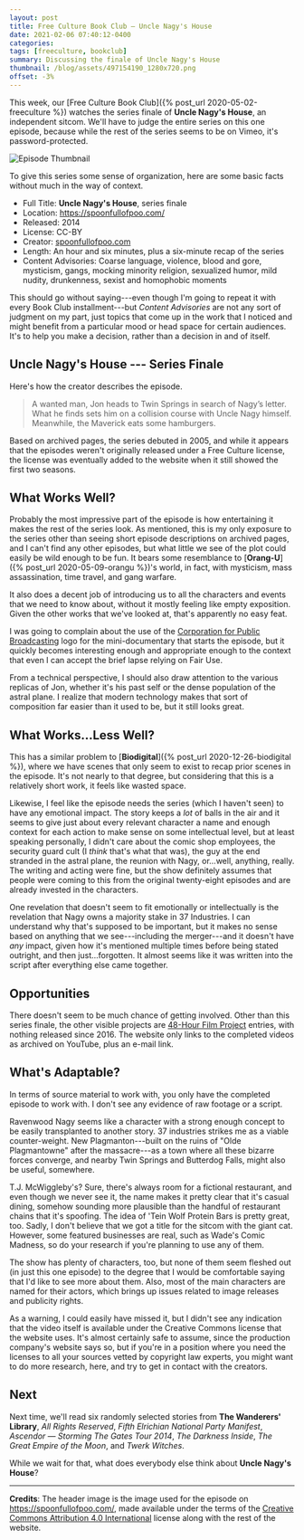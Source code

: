 ```yaml
---
layout: post
title: Free Culture Book Club — Uncle Nagy's House
date: 2021-02-06 07:40:12-0400
categories:
tags: [freeculture, bookclub]
summary: Discussing the finale of Uncle Nagy's House
thumbnail: /blog/assets/497154190_1280x720.png
offset: -3%
---
```


This week, our [Free Culture Book Club]({% post_url 2020-05-02-freeculture %}) watches the series finale of **Uncle Nagy's House**, an independent sitcom.  We'll have to judge the entire series on this one episode, because while the rest of the series seems to be on Vimeo, it's password-protected.

![Episode Thumbnail](/blog/assets/497154190_1280x720.png "Episode Thumbnail")

To give this series some sense of organization, here are some basic facts without much in the way of context.

 * Full Title:  **Uncle Nagy's House**, series finale
 * Location:  <https://spoonfullofpoo.com/>
 * Released:  2014
 * License:  CC-BY
 * Creator:  [spoonfullofpoo.com](https://spoonfullofpoo.com/)
 * Length:  An hour and six minutes, plus a six-minute recap of the series
 * Content Advisories:  Coarse language, violence, blood and gore, mysticism, gangs, mocking minority religion, sexualized humor, mild nudity, drunkenness, sexist and homophobic moments

This should go without saying---even though I'm going to repeat it with every Book Club installment---but *Content Advisories* are not any sort of judgment on my part, just topics that come up in the work that I noticed and might benefit from a particular mood or head space for certain audiences.  It's to help you make a decision, rather than a decision in and of itself.

## Uncle Nagy's House --- Series Finale

Here's how the creator describes the episode.

 > A wanted man, Jon heads to Twin Springs in search of Nagy’s letter. What he finds sets him on a collision course with Uncle Nagy himself. Meanwhile, the Maverick eats some hamburgers.

Based on archived pages, the series debuted in 2005, and while it appears that the episodes weren't originally released under a Free Culture license, the license was eventually added to the website when it still showed the first two seasons.

## What Works Well?

Probably the most impressive part of the episode is how entertaining it makes the rest of the series look.  As mentioned, this is my only exposure to the series other than seeing short episode descriptions on archived pages, and I can't find any other episodes, but what little we see of the plot could easily be wild enough to be fun.  It bears some resemblance to [**Orang-U**]({% post_url 2020-05-09-orangu %})'s world, in fact, with mysticism, mass assassination, time travel, and gang warfare.

It also does a decent job of introducing us to all the characters and events that we need to know about, without it mostly feeling like empty exposition.  Given the other works that we've looked at, that's apparently no easy feat.

I was going to complain about the use of the [Corporation for Public Broadcasting](https://en.wikipedia.org/wiki/Corporation_for_Public_Broadcasting) logo for the mini-documentary that starts the episode, but it quickly becomes interesting enough and appropriate enough to the context that even I can accept the brief lapse relying on Fair Use.

From a technical perspective, I should also draw attention to the various replicas of Jon, whether it's his past self or the dense population of the astral plane.  I realize that modern technology makes that sort of composition far easier than it used to be, but it still looks great.

## What Works...Less Well?

This has a similar problem to [**Biodigital**]({% post_url 2020-12-26-biodigital %}), where we have scenes that only seem to exist to recap prior scenes in the episode.  It's not nearly to that degree, but considering that this is a relatively short work, it feels like wasted space.

Likewise, I feel like the episode needs the series (which I haven't seen) to have any emotional impact.  The story keeps a *lot* of balls in the air and it seems to give just about every relevant character a name and enough context for each action to make sense on some intellectual level, but at least speaking personally, I didn't care about the comic shop employees, the security guard cult (I *think* that's what that was), the guy at the end stranded in the astral plane, the reunion with Nagy, or...well, anything, really.  The writing and acting were fine, but the show definitely assumes that people were coming to this from the original twenty-eight episodes and are already invested in the characters.

One revelation that doesn't seem to fit emotionally or intellectually is the revelation that Nagy owns a majority stake in 37 Industries.  I can understand why that's supposed to be important, but it makes no sense based on anything that we see---including the merger---and it doesn't have *any* impact, given how it's mentioned multiple times before being stated outright, and then just...forgotten.  It almost seems like it was written into the script after everything else came together.

## Opportunities

There doesn't seem to be much chance of getting involved.  Other than this series finale, the other visible projects are [48-Hour Film Project](https://www.48hourfilm.com/home) entries, with nothing released since 2016.  The website only links to the completed videos as archived on YouTube, plus an e-mail link.

## What's Adaptable?

In terms of source material to work with, you only have the completed episode to work with.  I don't see any evidence of raw footage or a script.

Ravenwood Nagy seems like a character with a strong enough concept to be easily transplanted to another story.  37 industries strikes me as a viable counter-weight.  New Plagmanton---built on the ruins of "Olde Plagmantowne" after the massacre---as a town where all these bizarre forces converge, and nearby Twin Springs and Butterdog Falls, might also be useful, somewhere.

T.J. McWiggleby's?  Sure, there's always room for a fictional restaurant, and even though we never see it, the name makes it pretty clear that it's casual dining, somehow sounding more plausible than the handful of restaurant chains that it's spoofing.  The idea of 'Tein Wolf Protein Bars is pretty great, too.  Sadly, I don't believe that we got a title for the sitcom with the giant cat.  However, some featured businesses are real, such as Wade's Comic Madness, so do your research if you're planning to use any of them.

The show has plenty of characters, too, but none of them seem fleshed out (in just this one episode) to the degree that I would be comfortable saying that I'd like to see more about them.  Also, most of the main characters are named for their actors, which brings up issues related to image releases and publicity rights.

As a warning, I could easily have missed it, but I didn't see any indication that the video itself is available under the Creative Commons license that the website uses.  It's almost certainly safe to assume, since the production company's website says so, but if you're in a position where you need the licenses to all your sources vetted by copyright law experts, you might want to do more research, here, and try to get in contact with the creators.

## Next

Next time, we'll read six randomly selected stories from **The Wanderers' Library**, *All Rights Reserved*, *Fifth Elrichian National Party Manifest*, *Ascendor — Storming The Gates Tour 2014*, *The Darkness Inside*, *The Great Empire of the Moon*, and *Twerk Witches*.

While we wait for that, what does everybody else think about **Uncle Nagy's House**?

* * *

**Credits**:  The header image is the image used for the episode on <https://spoonfullofpoo.com/>, made available under the terms of the [Creative Commons Attribution 4.0 International](https://creativecommons.org/licenses/by/4.0/) license along with the rest of the website.

